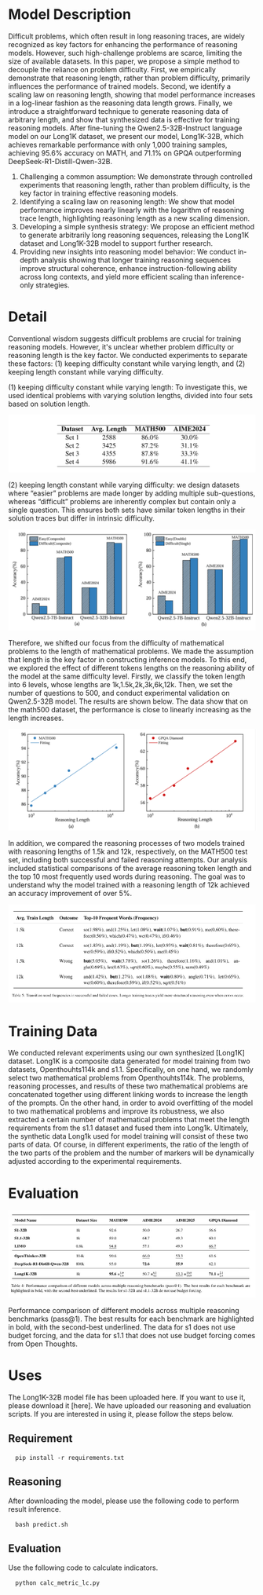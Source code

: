 # Model Description


 Difficult problems, which often result in long reasoning traces, are widely recognized as key factors for enhancing the performance of reasoning models. However, such high-challenge problems are scarce, limiting the size of available datasets. In this paper, we propose a simple method to decouple the reliance on problem difficulty. First, we empirically demonstrate that reasoning length, rather than problem difficulty, primarily influences the performance of trained models. Second, we identify a scaling law on reasoning length, showing that model performance increases in a log-linear fashion as the reasoning data length grows. Finally, we introduce a straightforward technique to generate reasoning data of arbitrary length, and show that synthesized data is effective for training reasoning models. After fine-tuning the Qwen2.5-32B-Instruct language model on our Long1K dataset, we present our model, Long1K-32B, which achieves remarkable performance with only 1,000 training samples, achieving 95.6% accuracy on MATH, and 71.1% on GPQA outperforming DeepSeek-R1-Distill-Qwen-32B.
1. Challenging a common assumption: We demonstrate through controlled experiments that reasoning length, rather than problem difficulty, is the key factor in training effective reasoning models.
2. Identifying a scaling law on reasoning length: We show that model performance improves nearly linearly with the logarithm of reasoning trace length, highlighting reasoning length as a new scaling dimension.
3. Developing a simple synthesis strategy: We propose an efficient method to generate arbitrarily long reasoning sequences, releasing the Long1K dataset and Long1K-32B model to support further research.
4. Providing new insights into reasoning model behavior: We conduct in-depth analysis showing that longer training reasoning sequences improve structural coherence, enhance instruction-following ability across long contexts, and yield more efficient scaling than inference-only strategies.


# Detail

Conventional wisdom suggests difficult problems are crucial for training reasoning models. However, it's unclear whether problem difficulty or reasoning length is the key factor. We conducted experiments to separate these factors: (1) keeping difficulty constant while varying length, and (2) keeping length constant while varying difficulty. 

(1) keeping difficulty constant while varying length: To investigate this, we used identical problems with varying solution lengths, divided into four sets based on solution length.

![img_3.png](img_new.png)

   (2) keeping length constant while varying difficulty: we design datasets where “easier” problems are made longer by adding multiple sub-questions, whereas  “difficult” problems are inherently complex but contain only a single question. This ensures both sets have similar token lengths in their solution traces but differ in intrinsic difficulty.

![img_3.png](img_2.png)


  Therefore, we shifted our focus from the difficulty of mathematical problems to the length of mathematical problems. We made the assumption that length is the key factor in constructing inference models. To this end, we explored the effect of different tokens lengths on the reasoning ability of the model at the same difficulty level. Firstly, we classify the token length into 6 levels, whose lengths are 1k,1.5k,2k,3k,6k,12k. Then, we set the number of questions to 500, and conduct experimental validation on Qwen2.5-32B model. The results are shown below. The data show that on the math500 dataset, the performance is close to linearly increasing as the length increases.

![img_3.png](img_1.png)

  In addition, we compared the reasoning processes of two models trained with reasoning lengths of 1.5k and 12k, respectively, on the MATH500 test set, including both successful and failed reasoning attempts. Our analysis included statistical comparisons of the average reasoning token length and the top 10 most frequently used words during reasoning. The goal was to understand why the model trained with a reasoning length of 12k achieved an accuracy improvement of over 5%.

![img_33.png](img_33.png)



# Training Data
  We conducted relevant experiments using our own synthesized [Long1K] dataset. Long1K is a composite data generated for model training from two datasets, Openthouhts114k and s1.1. Specifically, on one hand, we randomly select two mathematical problems from Openthouhts114k. The problems, reasoning processes, and results of these two mathematical problems are concatenated together using different linking words to increase the length of the prompts. On the other hand, in order to avoid overfitting of the model to two mathematical problems and improve its robustness, we also extracted a certain number of mathematical problems that meet the length requirements from the s1.1 dataset and fused them into Long1k. Ultimately, the synthetic data Long1k used for model training will consist of these two parts of data. Of course, in different experiments, the ratio of the length of the two parts of the problem and the number of markers will be dynamically adjusted according to the experimental requirements.


# Evaluation

![img_3.jpg](img_3.jpg)

Performance comparison of different models across multiple reasoning benchmarks (pass@1). The best results for each benchmark are highlighted in bold, with the second-best underlined. The data for s1 does not use budget forcing, and the data for s1.1 that does not use budget forcing comes from Open Thoughts.


# Uses
The Long1K-32B model file has been uploaded here. If you want to use it, please download it [here]. We have uploaded our reasoning and evaluation scripts. If you are interested in using it, please follow the steps below.

  ## Requirement
```
  pip install -r requirements.txt
```
  ## Reasoning
  After downloading the model, please use the following code to perform result inference.
```
  bash predict.sh
```


  ## Evaluation
  Use the following code to calculate indicators.
```
  python calc_metric_lc.py
```
